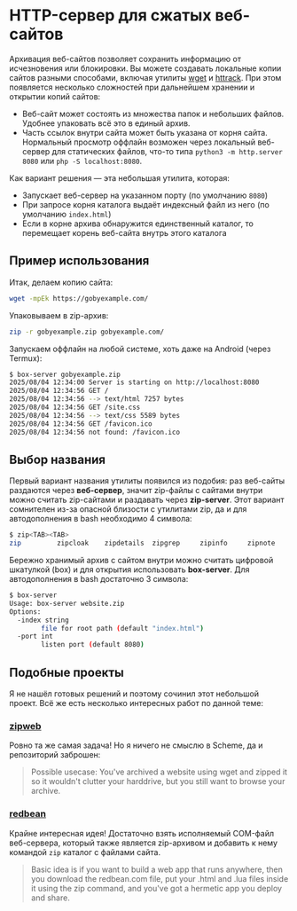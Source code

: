 # HTTP-сервер для сжатых веб-сайтов

Архивация веб-сайтов позволяет сохранить информацию от исчезновения или блокировки. Вы можете создавать локальные копии сайтов разными способами, включая утилиты [wget](https://www.gnu.org/software/wget/) и [httrack](https://www.httrack.com/). При этом появляется несколько сложностей при дальнейшем хранении и открытии копий сайтов:

+ Веб-сайт может состоять из множества папок и небольших файлов. Удобнее упаковать всё это в единый архив.
+ Часть ссылок внутри сайта может быть указана от корня сайта. Нормальный просмотр оффлайн возможен через локальный веб-сервер для статических файлов, что-то типа `python3 -m http.server 8080` или `php -S localhost:8080`.

Как вариант решения — эта небольшая утилита, которая:

+ Запускает веб-сервер на указанном порту (по умолчанию `8080`)
+ При запросе корня каталога выдаёт индексный файл из него (по умолчанию `index.html`)
+ Если в корне архива обнаружится единственный каталог, то перемещает корень веб-сайта внутрь этого каталога

## Пример использования

Итак, делаем копию сайта:

~~~bash
wget -mpEk https://gobyexample.com/
~~~

Упаковываем в zip-архив:

~~~bash
zip -r gobyexample.zip gobyexample.com/
~~~

Запускаем оффлайн на любой системе, хоть даже на Android (через Termux):

~~~bash
$ box-server gobyexample.zip 
2025/08/04 12:34:00 Server is starting on http://localhost:8080
2025/08/04 12:34:56 GET /
2025/08/04 12:34:56 --> text/html 7257 bytes
2025/08/04 12:34:56 GET /site.css
2025/08/04 12:34:56 --> text/css 5589 bytes
2025/08/04 12:34:56 GET /favicon.ico
2025/08/04 12:34:56 not found: /favicon.ico
~~~

## Выбор названия

Первый вариант названия утилиты появился из подобия: раз веб-сайты раздаются через **веб-сервер**, значит zip-файлы с сайтами внутри можно считать zip-сайтами и раздавать через **zip-server**. Этот вариант сомнителен из-за опасной близости с утилитами zip, да и для автодополнения в bash необходимо 4 символа:

~~~bash
$ zip<TAB><TAB>
zip         zipcloak    zipdetails  zipgrep     zipinfo     zipnote     zipsplit  
~~~

Бережно хранимый архив с сайтом внутри можно считать цифровой шкатулкой (box) и для открытия использовать **box-server**. Для автодополнения в bash достаточно 3 символа:

~~~bash
$ box-server 
Usage: box-server website.zip
Options:
  -index string
        file for root path (default "index.html")
  -port int
        listen port (default 8080)
~~~

## Подобные проекты

Я не нашёл готовых решений и поэтому сочинил этот небольшой проект. Всё же есть несколько интересных работ по данной теме:

### [zipweb](https://github.com/jgreco/zipweb)

Ровно та же самая задача! Но я ничего не смыслю в Scheme, да и репозиторий заброшен:

> Possible usecase: You've archived a website using wget and zipped it so it wouldn't clutter your harddrive, but you still want to browse your archive.

### [redbean](https://redbean.dev/)

Крайне интересная идея! Достаточно взять исполняемый COM-файл веб-сервера, который также является zip-архивом и добавить к нему командой `zip` каталог с файлами сайта.

> Basic idea is if you want to build a web app that runs anywhere, then you download the redbean.com file, put your .html and .lua files inside it using the zip command, and you've got a hermetic app you deploy and share.
